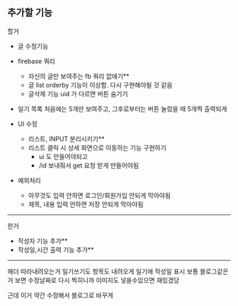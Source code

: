 ## 추가할 기능

할거

- 글 수정기능

- firebase 쿼리
    - 자신의 글만 보여주는 fb 쿼리 없애기**
    - 글 list orderby 기능이 이상함. 다시 구현해야될 것 같음
    - 글삭제 기능 uid 가 다르면 버튼 숨기기

- 일기 목록 처음에는 5개만 보여주고, 그후로부터는 버튼 눌렀을 때 5개찍 출력되게

- UI 수정
    - 리스트, INPUT 분리시키기**
    - 리스트 클릭 시 상세 화면으로 이동하는 기능 구현하기
        - ui 도 만들어야되고
        - /id 보내줘서 get 요청 받게 만들어야됨

- 예외처리
    - 아무것도 입력 안하면 로그인/회원가입 안되게 막아야됨
    - 제목, 내용 입력 안하면 저장 안되게 막아야됨
    

---

한거

- 작성자 기능 추가**
- 작성일,시간 출력 기능 추가**

---

헤더 따라내려오는거
일기쓰기도 항목도 내려오게
일기에 작성일 표시 보통 블로그같은거 보면 수정날짜로 다시 찍히니까
이미지도 넣을수있으면 재밌겠당

근데 이거 약간 수정해서
블로그로 바꾸게



